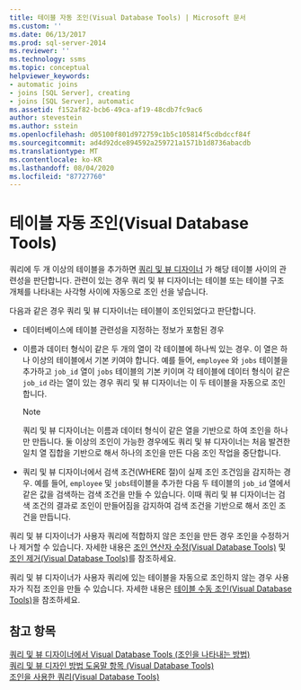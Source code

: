 ```yaml
---
title: 테이블 자동 조인(Visual Database Tools) | Microsoft 문서
ms.custom: ''
ms.date: 06/13/2017
ms.prod: sql-server-2014
ms.reviewer: ''
ms.technology: ssms
ms.topic: conceptual
helpviewer_keywords:
- automatic joins
- joins [SQL Server], creating
- joins [SQL Server], automatic
ms.assetid: f152af82-bcb6-49ca-af19-48cdb7fc9ac6
author: stevestein
ms.author: sstein
ms.openlocfilehash: d05100f801d972759c1b5c105814f5cdbdccf84f
ms.sourcegitcommit: ad4d92dce894592a259721a1571b1d8736abacdb
ms.translationtype: MT
ms.contentlocale: ko-KR
ms.lasthandoff: 08/04/2020
ms.locfileid: "87727760"
---
```

# <a name="join-tables-automatically-visual-database-tools"></a>테이블 자동 조인(Visual Database Tools)
  쿼리에 두 개 이상의 테이블을 추가하면 [쿼리 및 뷰 디자이너](visual-database-tools.md) 가 해당 테이블 사이의 관련성을 판단합니다. 관련이 있는 경우 쿼리 및 뷰 디자이너는 테이블 또는 테이블 구조 개체를 나타내는 사각형 사이에 자동으로 조인 선을 넣습니다.  
  
 다음과 같은 경우 쿼리 및 뷰 디자이너는 테이블이 조인되었다고 판단합니다.  
  
-   데이터베이스에 테이블 관련성을 지정하는 정보가 포함된 경우  
  
-   이름과 데이터 형식이 같은 두 개의 열이 각 테이블에 하나씩 있는 경우. 이 열은 하나 이상의 테이블에서 기본 키여야 합니다. 예를 들어, `employee` 와 `jobs` 테이블을 추가하고 `job_id` 열이 `jobs` 테이블의 기본 키이며 각 테이블에 데이터 형식이 같은 `job_id` 라는 열이 있는 경우 쿼리 및 뷰 디자이너는 이 두 테이블을 자동으로 조인합니다.  
  
    > [!NOTE]  
    >  쿼리 및 뷰 디자이너는 이름과 데이터 형식이 같은 열을 기반으로 하여 조인을 하나만 만듭니다. 둘 이상의 조인이 가능한 경우에도 쿼리 및 뷰 디자이너는 처음 발견한 일치 열 집합을 기반으로 해서 하나의 조인을 만든 다음 조인 작업을 중단합니다.  
  
-   쿼리 및 뷰 디자이너에서 검색 조건(WHERE 절)이 실제 조인 조건임을 감지하는 경우. 예를 들어, `employee` 및 `jobs`테이블을 추가한 다음 두 테이블의 `job_id` 열에서 같은 값을 검색하는 검색 조건을 만들 수 있습니다. 이때 쿼리 및 뷰 디자이너는 검색 조건의 결과로 조인이 만들어짐을 감지하여 검색 조건을 기반으로 해서 조인 조건을 만듭니다.  
  
 쿼리 및 뷰 디자이너가 사용자 쿼리에 적합하지 않은 조인을 만든 경우 조인을 수정하거나 제거할 수 있습니다. 자세한 내용은 [조인 연산자 수정&#40;Visual Database Tools&#41;](modify-join-operators-visual-database-tools.md) 및 [조인 제거&#40;Visual Database Tools&#41;](remove-joins-visual-database-tools.md)를 참조하세요.  
  
 쿼리 및 뷰 디자이너가 사용자 쿼리에 있는 테이블을 자동으로 조인하지 않는 경우 사용자가 직접 조인을 만들 수 있습니다. 자세한 내용은 [테이블 수동 조인&#40;Visual Database Tools&#41;](join-tables-manually-visual-database-tools.md)을 참조하세요.  
  
## <a name="see-also"></a>참고 항목  
 [쿼리 및 뷰 디자이너에서 Visual Database Tools &#40;조인을 나타내는 방법&#41;](how-the-query-and-view-designer-represents-joins-visual-database-tools.md)   
 [쿼리 및 뷰 디자인 방법 도움말 항목 &#40;Visual Database Tools&#41;](design-queries-and-views-how-to-topics-visual-database-tools.md)   
 [조인을 사용한 쿼리&#40;Visual Database Tools&#41;](query-with-joins-visual-database-tools.md)  
  
  
